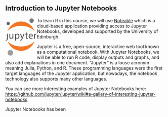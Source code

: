 ## Introduction to Jupyter Notebooks 

<img src="Figures/Jupyter_logo.svg.png" align="left" alt="Jupyter Notebooks Logo" title="Jupyter Notebooks Logo" width="100" height="120"> To learn R in this course, we will use [Noteable](https://noteable.edina.ac.uk/) which is a cloud-based application providing access to Jupyter Notebooks, developed and supported by the University of Edinburgh. 

Jupyter is a free, open-source, interactive web tool known as a computational notebook. With Jupyter Notebooks, we will be able to run R code, display outputs and graphs, and also add explanations in one document. “Jupyter” is a loose acronym meaning Julia, Python, and R. These programming languages were the first target languages of the Jupyter application, but nowadays, the notebook technology also supports many other languages. 


You can see more interesting examples of Jupyter Notebooks here:
https://github.com/jupyter/jupyter/wiki#a-gallery-of-interesting-jupyter-notebooks




Jupyter Notebooks has been 

